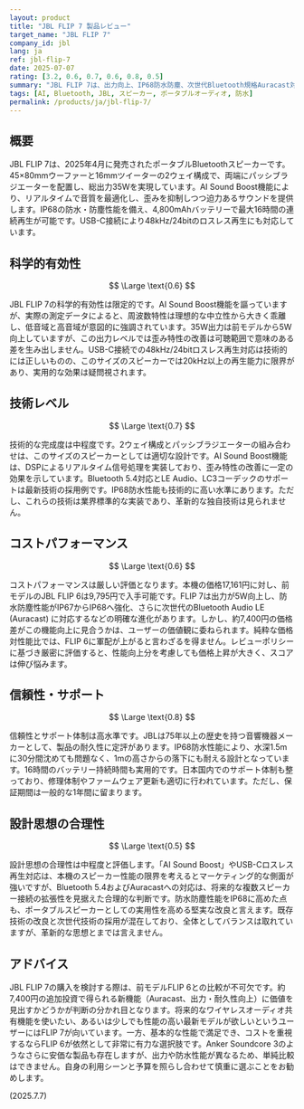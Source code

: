 ```yaml
---
layout: product
title: "JBL FLIP 7 製品レビュー"
target_name: "JBL FLIP 7"
company_id: jbl
lang: ja
ref: jbl-flip-7
date: 2025-07-07
rating: [3.2, 0.6, 0.7, 0.6, 0.8, 0.5]
summary: "JBL FLIP 7は、出力向上、IP68防水防塵、次世代Bluetooth規格Auracast対応など、前モデルから順当な進化を遂げたポータブルスピーカーです。しかし、これらの機能向上が価格に反映されており、コストパフォーマンスの面では前モデルほどの魅力はなく、慎重な判断が求められます。"
tags: [AI, Bluetooth, JBL, スピーカー, ポータブルオーディオ, 防水]
permalink: /products/ja/jbl-flip-7/
---
```


## 概要

JBL FLIP 7は、2025年4月に発売されたポータブルBluetoothスピーカーです。45×80mmウーファーと16mmツイーターの2ウェイ構成で、両端にパッシブラジエーターを配置し、総出力35Wを実現しています。AI Sound Boost機能により、リアルタイムで音質を最適化し、歪みを抑制しつつ迫力あるサウンドを提供します。IP68の防水・防塵性能を備え、4,800mAhバッテリーで最大16時間の連続再生が可能です。USB-C接続により48kHz/24bitのロスレス再生にも対応しています。

## 科学的有効性

$$ \Large \text{0.6} $$

JBL FLIP 7の科学的有効性は限定的です。AI Sound Boost機能を謳っていますが、実際の測定データによると、周波数特性は理想的な中立性から大きく乖離し、低音域と高音域が意図的に強調されています。35W出力は前モデルから5W向上していますが、この出力レベルでは歪み特性の改善は可聴範囲で意味のある差を生み出しません。USB-C接続での48kHz/24bitロスレス再生対応は技術的には正しいものの、このサイズのスピーカーでは20kHz以上の再生能力に限界があり、実用的な効果は疑問視されます。

## 技術レベル

$$ \Large \text{0.7} $$

技術的な完成度は中程度です。2ウェイ構成とパッシブラジエーターの組み合わせは、このサイズのスピーカーとしては適切な設計です。AI Sound Boost機能は、DSPによるリアルタイム信号処理を実装しており、歪み特性の改善に一定の効果を示しています。Bluetooth 5.4対応とLE Audio、LC3コーデックのサポートは最新技術の採用例です。IP68防水性能も技術的に高い水準にあります。ただし、これらの技術は業界標準的な実装であり、革新的な独自技術は見られません。

## コストパフォーマンス

$$ \Large \text{0.6} $$

コストパフォーマンスは厳しい評価となります。本機の価格17,161円に対し、前モデルのJBL FLIP 6は9,795円で入手可能です。FLIP 7は出力が5W向上し、防水防塵性能がIP67からIP68へ強化、さらに次世代のBluetooth Audio LE (Auracast) に対応するなどの明確な進化があります。しかし、約7,400円の価格差がこの機能向上に見合うかは、ユーザーの価値観に委ねられます。純粋な価格対性能比では、FLIP 6に軍配が上がると言わざるを得ません。レビューポリシーに基づき厳密に評価すると、性能向上分を考慮しても価格上昇が大きく、スコアは伸び悩みます。

## 信頼性・サポート

$$ \Large \text{0.8} $$

信頼性とサポート体制は高水準です。JBLは75年以上の歴史を持つ音響機器メーカーとして、製品の耐久性に定評があります。IP68防水性能により、水深1.5mに30分間沈めても問題なく、1mの高さからの落下にも耐える設計となっています。16時間のバッテリー持続時間も実用的です。日本国内でのサポート体制も整っており、修理体制やファームウェア更新も適切に行われています。ただし、保証期間は一般的な1年間に留まります。

## 設計思想の合理性

$$ \Large \text{0.5} $$

設計思想の合理性は中程度と評価します。「AI Sound Boost」やUSB-Cロスレス再生対応は、本機のスピーカー性能の限界を考えるとマーケティング的な側面が強いですが、Bluetooth 5.4およびAuracastへの対応は、将来的な複数スピーカー接続の拡張性を見据えた合理的な判断です。防水防塵性能をIP68に高めた点も、ポータブルスピーカーとしての実用性を高める堅実な改良と言えます。既存技術の改良と次世代技術の採用が混在しており、全体としてバランスは取れていますが、革新的な思想とまでは言えません。

## アドバイス

JBL FLIP 7の購入を検討する際は、前モデルFLIP 6との比較が不可欠です。約7,400円の追加投資で得られる新機能（Auracast、出力・耐久性向上）に価値を見出すかどうかが判断の分かれ目となります。将来的なワイヤレスオーディオ共有機能を使いたい、あるいは少しでも性能の高い最新モデルが欲しいというユーザーにはFLIP 7が向いています。一方、基本的な性能で満足でき、コストを重視するならFLIP 6が依然として非常に有力な選択肢です。Anker Soundcore 3のようなさらに安価な製品も存在しますが、出力や防水性能が異なるため、単純比較はできません。自身の利用シーンと予算を照らし合わせて慎重に選ぶことをお勧めします。

(2025.7.7)